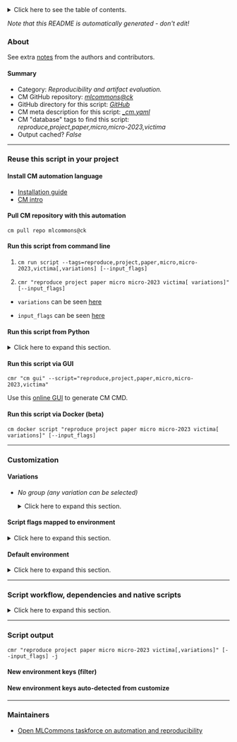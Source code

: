 <details>
<summary>Click here to see the table of contents.</summary>

* [About](#about)
* [Summary](#summary)
* [Reuse this script in your project](#reuse-this-script-in-your-project)
  * [ Install CM automation language](#install-cm-automation-language)
  * [ Check CM script flags](#check-cm-script-flags)
  * [ Run this script from command line](#run-this-script-from-command-line)
  * [ Run this script from Python](#run-this-script-from-python)
  * [ Run this script via GUI](#run-this-script-via-gui)
  * [ Run this script via Docker (beta)](#run-this-script-via-docker-(beta))
* [Customization](#customization)
  * [ Variations](#variations)
  * [ Script flags mapped to environment](#script-flags-mapped-to-environment)
  * [ Default environment](#default-environment)
* [Script workflow, dependencies and native scripts](#script-workflow-dependencies-and-native-scripts)
* [Script output](#script-output)
* [New environment keys (filter)](#new-environment-keys-(filter))
* [New environment keys auto-detected from customize](#new-environment-keys-auto-detected-from-customize)
* [Maintainers](#maintainers)

</details>

*Note that this README is automatically generated - don't edit!*

### About


See extra [notes](README-extra.md) from the authors and contributors.

#### Summary

* Category: *Reproducibility and artifact evaluation.*
* CM GitHub repository: *[mlcommons@ck](https://github.com/mlcommons/ck/tree/master/cm-mlops)*
* GitHub directory for this script: *[GitHub](https://github.com/mlcommons/cm4mlops/tree/main/script/reproduce-micro-paper-2023-victima)*
* CM meta description for this script: *[_cm.yaml](_cm.yaml)*
* CM "database" tags to find this script: *reproduce,project,paper,micro,micro-2023,victima*
* Output cached? *False*
___
### Reuse this script in your project

#### Install CM automation language

* [Installation guide](https://github.com/mlcommons/ck/blob/master/docs/installation.md)
* [CM intro](https://doi.org/10.5281/zenodo.8105339)

#### Pull CM repository with this automation

```cm pull repo mlcommons@ck```


#### Run this script from command line

1. `cm run script --tags=reproduce,project,paper,micro,micro-2023,victima[,variations] [--input_flags]`

2. `cmr "reproduce project paper micro micro-2023 victima[ variations]" [--input_flags]`

* `variations` can be seen [here](#variations)

* `input_flags` can be seen [here](#script-flags-mapped-to-environment)

#### Run this script from Python

<details>
<summary>Click here to expand this section.</summary>

```python

import cmind

r = cmind.access({'action':'run'
                  'automation':'script',
                  'tags':'reproduce,project,paper,micro,micro-2023,victima'
                  'out':'con',
                  ...
                  (other input keys for this script)
                  ...
                 })

if r['return']>0:
    print (r['error'])

```

</details>


#### Run this script via GUI

```cmr "cm gui" --script="reproduce,project,paper,micro,micro-2023,victima"```

Use this [online GUI](https://cKnowledge.org/cm-gui/?tags=reproduce,project,paper,micro,micro-2023,victima) to generate CM CMD.

#### Run this script via Docker (beta)

`cm docker script "reproduce project paper micro micro-2023 victima[ variations]" [--input_flags]`

___
### Customization


#### Variations

  * *No group (any variation can be selected)*
    <details>
    <summary>Click here to expand this section.</summary>

    * `_install_deps`
      - Workflow:
    * `_plot`
      - Workflow:
    * `_run`
      - Workflow:

    </details>


#### Script flags mapped to environment
<details>
<summary>Click here to expand this section.</summary>

* `--container=value`  &rarr;  `CM_VICTIMA_CONTAINER=value`
* `--job_manager=value`  &rarr;  `CM_VICTIMA_JOB_MANAGER=value`

**Above CLI flags can be used in the Python CM API as follows:**

```python
r=cm.access({... , "container":...}
```

</details>

#### Default environment

<details>
<summary>Click here to expand this section.</summary>

These keys can be updated via `--env.KEY=VALUE` or `env` dictionary in `@input.json` or using script flags.

* CM_VICTIMA_JOB_MANAGER: `native`
* CM_VICTIMA_CONTAINER: `docker`

</details>

___
### Script workflow, dependencies and native scripts

<details>
<summary>Click here to expand this section.</summary>

  1. ***Read "deps" on other CM scripts from [meta](https://github.com/mlcommons/cm4mlops/tree/main/script/reproduce-micro-paper-2023-victima/_cm.yaml)***
     * detect,os
       - CM script: [detect-os](https://github.com/mlcommons/cm4mlops/tree/main/script/detect-os)
     * get,python
       * CM names: `--adr.['python', 'python3']...`
       - CM script: [get-python3](https://github.com/mlcommons/cm4mlops/tree/main/script/get-python3)
     * get,git,repo,_repo.https://github.com/CMU-SAFARI/Victima
       - CM script: [get-git-repo](https://github.com/mlcommons/cm4mlops/tree/main/script/get-git-repo)
  1. ***Run "preprocess" function from [customize.py](https://github.com/mlcommons/cm4mlops/tree/main/script/reproduce-micro-paper-2023-victima/customize.py)***
  1. Read "prehook_deps" on other CM scripts from [meta](https://github.com/mlcommons/cm4mlops/tree/main/script/reproduce-micro-paper-2023-victima/_cm.yaml)
  1. ***Run native script if exists***
     * [run.sh](https://github.com/mlcommons/cm4mlops/tree/main/script/reproduce-micro-paper-2023-victima/run.sh)
  1. Read "posthook_deps" on other CM scripts from [meta](https://github.com/mlcommons/cm4mlops/tree/main/script/reproduce-micro-paper-2023-victima/_cm.yaml)
  1. ***Run "postrocess" function from [customize.py](https://github.com/mlcommons/cm4mlops/tree/main/script/reproduce-micro-paper-2023-victima/customize.py)***
  1. Read "post_deps" on other CM scripts from [meta](https://github.com/mlcommons/cm4mlops/tree/main/script/reproduce-micro-paper-2023-victima/_cm.yaml)
</details>

___
### Script output
`cmr "reproduce project paper micro micro-2023 victima[,variations]" [--input_flags] -j`
#### New environment keys (filter)

#### New environment keys auto-detected from customize

___
### Maintainers

* [Open MLCommons taskforce on automation and reproducibility](https://github.com/mlcommons/ck/blob/master/docs/taskforce.md)